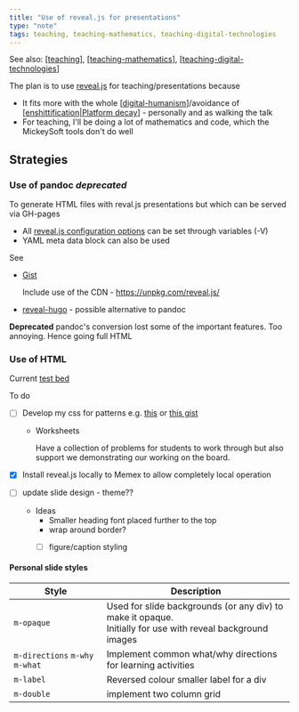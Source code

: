 ```yaml
---
title: "Use of reveal.js for presentations"
type: "note"
tags: teaching, teaching-mathematics, teaching-digital-technologies
---
```


See also: [[teaching]], [[teaching-mathematics]], [[teaching-digital-technologies]]

The plan is to use [reveal.js](https://revealjs.com/) for teaching/presentations because

- It fits more with the whole [[digital-humanism]]/avoidance of [[enshittification|Platform decay]] - personally and as walking the talk
- For teaching, I'll be doing a lot of mathematics and code, which the MickeySoft tools don't do well

## Strategies

### Use of pandoc _deprecated_

To generate HTML files with reval.js presentations but which can be served via GH-pages

- All [reveal.js configuration options](https://revealjs.com/config/) can be set through variables (-V)
- YAML meta data block can also be used

See 

- [Gist](https://gist.github.com/jsoma/629b9564af5b1e7fa62d0a3a0a47c296)

    Include use of the CDN - https://unpkg.com/reveal.js/

- [reveal-hugo](https://github.com/dzello/reveal-hugo) - possible alternative to pandoc

**Deprecated** pandoc's conversion lost some of the important features. Too annoying.  Hence going full HTML

### Use of HTML

Current [test bed](../Implementation/2024/MAT081C/welcome.html)

To do

- [ ] Develop my css for patterns e.g. [this](https://chenhuijing.com/blog/customising-revealjs-beyond-theming/#%F0%9F%8E%99) or [this gist](https://gist.github.com/Myfanwy/00d5031c3c35d1370c8fc851c51dfc82)

    - Worksheets 

        Have a collection of problems for students to work through but also support we demonstrating our working on the board.

- [x] Install reveal.js locally to Memex to allow completely local operation
- [ ] update slide design  - theme??
  - Ideas
    - Smaller heading font placed further to the top
    - wrap around border?
    - [ ] figure/caption styling


#### Personal slide styles

| Style | Description |
| --- | --- |
| `m-opaque` | Used for slide backgrounds (or any div) to make it opaque.<br> Initially for use with reveal background images |
| `m-directions` `m-why` `m-what` | Implement common what/why directions for learning activities |
| `m-label` | Reversed colour smaller label for a div |
| `m-double` | implement two column grid |



[//begin]: # "Autogenerated link references for markdown compatibility"
[teaching]: ..%2Fteaching "Teaching"
[teaching-mathematics]: teaching-mathematics "Teaching Mathematics"
[teaching-digital-technologies]: ..%2FDigital_Technologies%2Fteaching-digital-technologies "Teaching Digital Technologies"
[digital-humanism]: ..%2F..%2Fcomputing%2Fdigital-humanism "Digital Humanism"
[enshittification|Platform decay]: ..%2F..%2Fcomputing%2Fenshittification "Platform Decay (enshittification)"
[//end]: # "Autogenerated link references"